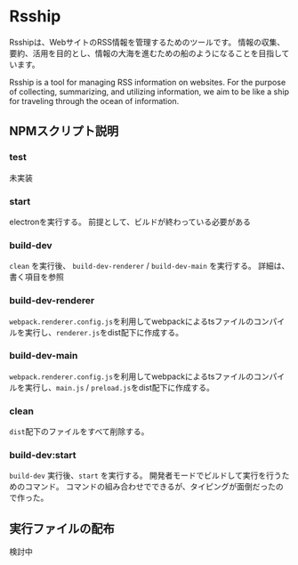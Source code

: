 # Rsship

Rsshipは、WebサイトのRSS情報を管理するためのツールです。
情報の収集、要約、活用を目的とし、情報の大海を進むための船のようになることを目指しています。

Rsship is a tool for managing RSS information on websites.
For the purpose of collecting, summarizing, and utilizing information, we aim to be like a ship for traveling through the ocean of information.

## NPMスクリプト説明

### test

未実装

### start

electronを実行する。
前提として、ビルドが終わっている必要がある

### build-dev

`clean` を実行後、 `build-dev-renderer` / `build-dev-main` を実行する。
詳細は、書く項目を参照

### build-dev-renderer

`webpack.renderer.config.js`を利用してwebpackによるtsファイルのコンパイルを実行し、`renderer.js`をdist配下に作成する。

### build-dev-main

`webpack.renderer.config.js`を利用してwebpackによるtsファイルのコンパイルを実行し、`main.js` / `preload.js`をdist配下に作成する。

### clean

`dist`配下のファイルをすべて削除する。

### build-dev:start

`build-dev` 実行後、`start` を実行する。
開発者モードでビルドして実行を行うためのコマンド。
コマンドの組み合わせでできるが、タイピングが面倒だったので作った。

## 実行ファイルの配布

検討中
